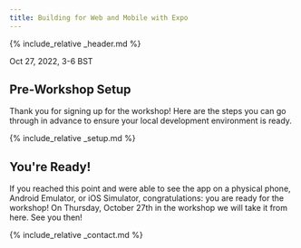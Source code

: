 ```yaml
---
title: Building for Web and Mobile with Expo
---
```


{% include_relative _header.md %}

Oct 27, 2022, 3-6 BST

## Pre-Workshop Setup

Thank you for signing up for the workshop! Here are the steps you can go through in advance to ensure your local development environment is ready.

{% include_relative _setup.md %}

## You're Ready!

If you reached this point and were able to see the app on a physical phone, Android Emulator, or iOS Simulator, congratulations: you are ready for the workshop! On Thursday, October 27th in the workshop we will take it from here. See you then!

{% include_relative _contact.md %}
